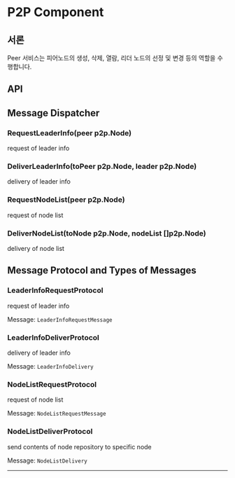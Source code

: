# P2P Component
## 서론
Peer 서비스는 피어노드의 생성, 삭제, 열람, 리더 노드의 선정 및 변경 등의 역할을 수행합니다.

## API



## Message Dispatcher

### RequestLeaderInfo(peer p2p.Node)
request of leader info

### DeliverLeaderInfo(toPeer p2p.Node, leader p2p.Node)
delivery of leader info

### RequestNodeList(peer p2p.Node)
request of node list

### DeliverNodeList(toNode p2p.Node, nodeList []p2p.Node)
delivery of node list




## Message Protocol and Types of Messages

### LeaderInfoRequestProtocol
request of leader info

Message: `LeaderInfoRequestMessage`

### LeaderInfoDeliverProtocol
delivery of leader info

Message: `LeaderInfoDelivery`

### NodeListRequestProtocol
request of node list

Message: `NodeListRequestMessage`

### NodeListDeliverProtocol
send contents of node repository to specific node

Message: `NodeListDelivery`










---
